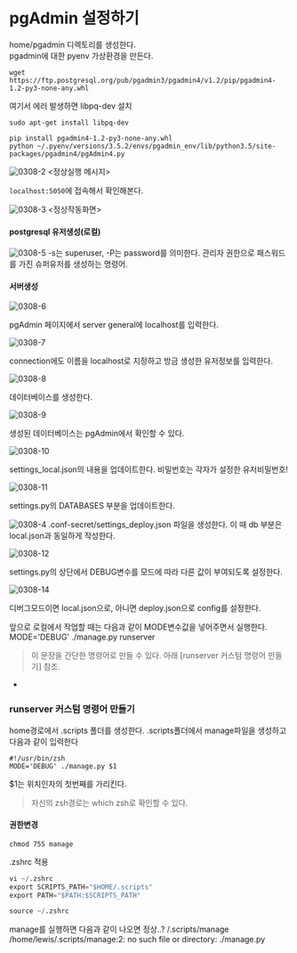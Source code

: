 # pgAdmin 설정하기

home/pgadmin 디렉토리를 생성한다.  
pgadmin에 대한 pyenv 가상환경을 만든다.   
```
wget https://ftp.postgresql.org/pub/pgadmin3/pgadmin4/v1.2/pip/pgadmin4-1.2-py3-none-any.whl
```
여기서 에러 발생하면 libpq-dev 설치 
```
sudo apt-get install libpq-dev
```
```
pip install pgadmin4-1.2-py3-none-any.whl
python ~/.pyenv/versions/3.5.2/envs/pgadmin_env/lib/python3.5/site-packages/pgadmin4/pgAdmin4.py
```

![0308-2](https://s3.postimg.org/m1lr8y27n/0308_2.png)
<정상실행 메시지>

`localhost:5050`에 접속해서 확인해본다. 

![0308-3](https://s14.postimg.org/yqspkx6gh/0308_3.png)
<정상작동화면>

#### postgresql 유저생성(로컬)
![0308-5](https://s14.postimg.org/88a2c77qp/0308_5.png)
-s는 superuser, -P는 password를 의미한다. 관리자 권한으로 패스워드를 가진 슈퍼유저를 생성하는 명령어.

#### 서버생성
![0308-6](https://s14.postimg.org/eahp2ow6p/0308_6.png)

pgAdmin 페이지에서 server general에 localhost를 입력한다.

![0308-7](https://s14.postimg.org/6j0z44s1d/0308_7.png)

connection에도 이름을 localhost로 지정하고 방금 생성한 유저정보를 입력한다.

![0308-8](https://s17.postimg.org/rdd3c3vwv/0308_8.png)

데이터베이스를 생성한다. 

![0308-9](https://s17.postimg.org/9olckhk5r/0308_9.png)

생성된 데이터베이스는 pgAdmin에서 확인할 수 있다.

![0308-10](https://s17.postimg.org/ebrem97in/0308_10.png)

settings_local.json의 내용을 업데이트한다. 비밀번호는 각자가 설정한 유저비밀번호!

![0308-11](https://s17.postimg.org/uo1gbzlu7/0308_11.png)

settings.py의 DATABASES 부분을 업데이트한다.

![0308-4](https://s14.postimg.org/vxzi0w641/0308_4.png)
.conf-secret/settings_deploy.json 파일을 생성한다. 이 때 db 부분은 local.json과 동일하게 작성한다.

![0308-12](https://s17.postimg.org/tn17mv4un/0308_12.png)

settings.py의 상단에서 DEBUG변수를 모드에 따라 다른 값이 부여되도록 설정한다. 

![0308-14](https://s10.postimg.org/ogcgm6l21/0308_14.png)

디버그모드이면 local.json으로, 아니면 deploy.json으로 config를 설정한다.

앞으로 로컬에서 작업할 때는 다음과 같이 MODE변수값을 넣어주면서 실행한다.  
MODE='DEBUG' ./manage.py runserver
>이 문장을 간단한 명령어로 만들 수 있다. 아래 [runserver 커스텀 명령어 만들기] 참조.

-

### runserver 커스텀 명령어 만들기

home경로에서 .scripts 폴더를 생성한다.
.scripts폴더에서 manage파일을 생성하고 다음과 같이 입력한다
```
#!/usr/bin/zsh
MODE='DEBUG' ./manage.py $1
```
$1는 위치인자의 첫번째를 가리킨다.

> 자신의 zsh경로는 which zsh로 확인할 수 있다.

#### 권한변경
```
chmod 755 manage
```

.zshrc 적용
```python
vi ~/.zshrc
export SCRIPTS_PATH="$HOME/.scripts"
export PATH="$PATH:$SCRIPTS_PATH"

source ~/.zshrc
```

manage를 실행하면 다음과 같이 나오면 정상..?
/.scripts/manage
/home/lewis/.scripts/manage:2: no such file or directory: ./manage.py


